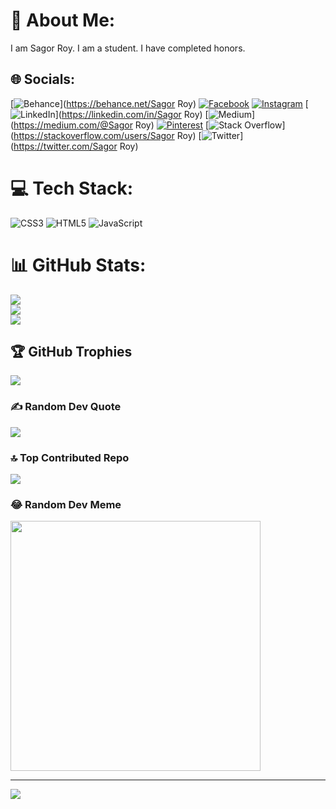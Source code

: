 # 💫 About Me:
I am Sagor  Roy. I am a student. I have completed honors.


## 🌐 Socials:
[![Behance](https://img.shields.io/badge/Behance-1769ff?logo=behance&logoColor=white)](https://behance.net/Sagor Roy) [![Facebook](https://img.shields.io/badge/Facebook-%231877F2.svg?logo=Facebook&logoColor=white)](https://facebook.com/Sagoroy00) [![Instagram](https://img.shields.io/badge/Instagram-%23E4405F.svg?logo=Instagram&logoColor=white)](https://instagram.com/sagorroy669) [![LinkedIn](https://img.shields.io/badge/LinkedIn-%230077B5.svg?logo=linkedin&logoColor=white)](https://linkedin.com/in/Sagor Roy) [![Medium](https://img.shields.io/badge/Medium-12100E?logo=medium&logoColor=white)](https://medium.com/@Sagor Roy) [![Pinterest](https://img.shields.io/badge/Pinterest-%23E60023.svg?logo=Pinterest&logoColor=white)](https://pinterest.com/@sagoroy) [![Stack Overflow](https://img.shields.io/badge/-Stackoverflow-FE7A16?logo=stack-overflow&logoColor=white)](https://stackoverflow.com/users/Sagor Roy) [![Twitter](https://img.shields.io/badge/Twitter-%231DA1F2.svg?logo=Twitter&logoColor=white)](https://twitter.com/Sagor Roy) 

# 💻 Tech Stack:
![CSS3](https://img.shields.io/badge/css3-%231572B6.svg?style=for-the-badge&logo=css3&logoColor=white) ![HTML5](https://img.shields.io/badge/html5-%23E34F26.svg?style=for-the-badge&logo=html5&logoColor=white) ![JavaScript](https://img.shields.io/badge/javascript-%23323330.svg?style=for-the-badge&logo=javascript&logoColor=%23F7DF1E)
# 📊 GitHub Stats:
![](https://github-readme-stats.vercel.app/api?username=sagorroy007?&theme=gruvbox&hide_border=false&include_all_commits=true&count_private=true)<br/>
![](https://github-readme-streak-stats.herokuapp.com/?user=sagorroy007?&theme=gruvbox&hide_border=false)<br/>
![](https://github-readme-stats.vercel.app/api/top-langs/?username=sagorroy007?&theme=gruvbox&hide_border=false&include_all_commits=true&count_private=true&layout=compact)

## 🏆 GitHub Trophies
![](https://github-profile-trophy.vercel.app/?username=sagorroy007?&theme=radical&no-frame=false&no-bg=true&margin-w=4)

### ✍️ Random Dev Quote
![](https://quotes-github-readme.vercel.app/api?type=horizontal&theme=radical)

### 🔝 Top Contributed Repo
![](https://github-contributor-stats.vercel.app/api?username=sagorroy007?&limit=5&theme=dark&combine_all_yearly_contributions=true)

### 😂 Random Dev Meme
<img src='https://randommeme-five.vercel.app/' style="height: 400px;"/>

---
[![](https://visitcount.itsvg.in/api?id=sagorroy007?&icon=0&color=0)](https://visitcount.itsvg.in)

<!-- Proudly created with GPRM ( https://gprm.itsvg.in ) -->

